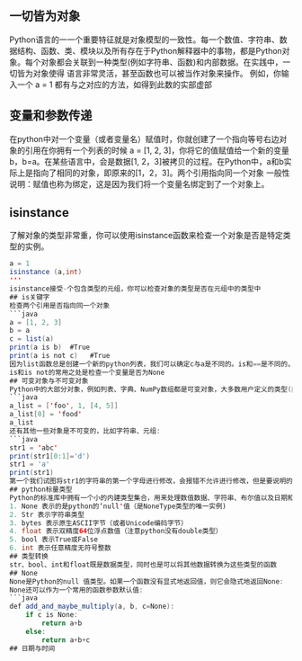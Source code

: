 ## 一切皆为对象
Python语言的一一个重要特征就是对象模型的一致性。每一个数值、字符串、数据结构、函数、类、模块以及所有存在于Python解释器中的事物，都是Python对象。每个对象都会关联到一种类型(例如字符串、函数)和内部数据。在实践中，一切皆为对象使得
语言非常灵活，甚至函数也可以被当作对象来操作。
例如，你输入一个 a = 1 都有与之对应的方法，如得到此数的实部虚部
## 变量和参数传递
在python中对一个变量（或者变量名）赋值时，你就创建了一个指向等号右边对象的引用在你拥有一个列表的时候 a = [1, 2, 3]，你将它的值赋值给一个新的变量b，b=a。在某些语言中，会是数据[1, 2，3]被拷贝的过程。在Python中，a和b实际上是指向了相同的对象，即原来的[1，2，3]。两个引用指向同一个对象
一般性说明：赋值也称为绑定，这是因为我们将一个变量名绑定到了一个对象上。
## isinstance
了解对象的类型非常重，你可以使用isinstance函数来检查一个对象是否是特定类型的实例。
```java
a = 1
isinstance (a,int)
'''
isinstance接受-个包含类型的元组，你可以检查对象的类型是否在元组中的类型中
## is关键字
检查两个引用是否指向同一个对象
```java
a = [1, 2, 3]
b = a
c = list(a)
print(a is b)  #True
print(a is not c)   #True
因为list函数总是创建一个新的python列表，我们可以确定c与a是不同的。is和==是不同的，因为在这种情况下我们可以得到 a==c 返回的是True
is和is not的常用之处是检查一个变量是否为None
## 可变对象与不可变对象
Python中的大部分对象，例如列表、字典、NumPy数组都是可变对象，大多数用户定义的类型(类)也是可变的。可变对象中包含的对象和值是可以被修改的:
```java
a_list = ['foo', 1, [4, 5]]
a_list[0] = 'food'
a_list
还有其他一些对象是不可变的，比如字符串、元组:
```java
str1 = 'abc'
print(str1[0:1]='d')
str1 = 'a'
print(str1)
第一个我们试图将str1的字符串的第一个字母进行修改，会报错不允许进行修改，但是要说明的是下面的str1='a'这个不是修改语句，这样的做法只是将str1变量指向的地址改变了
## python标量类型
Python的标准库中拥有一个小的内建类型集合，用来处理数值数据、字符串、布尔值以及日期和时间。这类的“单值”类型有时被称为标量类型
1. None 表示的是python的‘null'值（是NoneType类型的唯一实例)
2. Str 表示字符串类型
3. bytes 表示原生ASCII字节（或者Unicode编码字节）
4. float 表示双精度64位浮点数值（注意python没有double类型）
5. bool 表示True或False
6. int 表示任意精度无符号整数
## 类型转换
str、bool、int和float既是数据类型，同时也是可以将其他数据转换为这些类型的函数
## None
None是Python的null 值类型。如果一个函数没有显式地返回值，则它会隐式地返回None:
None还可以作为一个常用的函数参数默认值:
```java
def add_and_maybe_multiply(a, b, c=None):
    if c is None:
        return a+b
    else:
        return a+b+c
## 日期与时间







